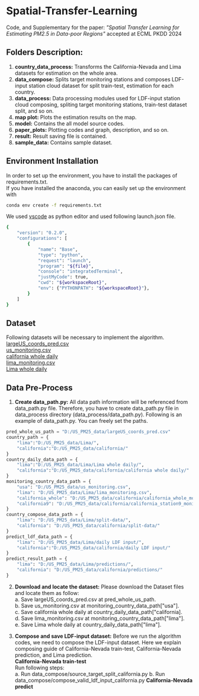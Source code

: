 # Spatial-Transfer-Learning
Code, and Supplementary for the paper: _"Spatial Transfer Learning for Estimating PM2.5 in Data-poor Regions"_ accepted at ECML PKDD 2024

## Folders Description:
1. **country_data_process:** Transforms the California-Nevada and Lima datasets for estimation on the whole area.
2. **data_compose:** Splits target monitoring stations and composes LDF-input station cloud dataset for split train-test, estimation for each country.
3. **data_process:** Data processing modules used for LDF-input station cloud composing, spliting target monitoring stations, train-test dataset split, and so on. 
4. **map plot:** Plots the estimation results on the map.
5. **model:** Contains the all model source codes.
6. **paper_plots:** Plotting codes and graph, description, and so on.
7. **result:** Result saving file is contained.
8. **sample_data:** Contains sample dataset.

## Environment Installation
In order to set up the environment, you have to install the packages of requirements.txt. <br/>
If you have installed the anaconda, you can easily set up the environment with
```bash
conda env create -f requirements.txt
```
We used [vscode](https://code.visualstudio.com/) as python editor and used following launch.json file.
```bash
{
    "version": "0.2.0",
    "configurations": [
        {
            "name": "Base",
            "type": "python",
            "request": "launch",
            "program": "${file}",
            "console": "integratedTerminal",
            "justMyCode": true,
            "cwd": "${workspaceRoot}",
            "env": {"PYTHONPATH": "${workspaceRoot}"},
        }
    ]
}
```
## Dataset
Following datasets will be necessary to implement the algorithm. <br/>
[largeUS_coords_pred.csv](https://drive.google.com/file/d/132FhxRaI3H_mZkZtPBxSKD4aFpFzdGGR/view?usp=sharing) <br/>
[us_monitoring.csv](https://drive.google.com/file/d/1G_nd7PGVF51kL-PtJVYlrIQ1UBmhd0Vd/view?usp=drive_link) <br/>
[california whole daily](https://drive.google.com/file/d/1_2BYE8ARP3dN0GtQlSz7CtvDtKKNPB-w/view?usp=sharing) <br/>
[lima_monitoring.csv](https://drive.google.com/file/d/1m3vo-fdFPsI0nUxhewav0z3U-vlr4ENR/view?usp=sharing) <br/>
[Lima whole daily](https://drive.google.com/file/d/1lcxONNVTJFrL6tLatMSRkrjBq0CIR7WN/view?usp=sharing) <br/>

## Data Pre-Process
1. **Create data_path.py:** All data path information will be referenced from data_path.py file. Therefore, you have to create data_path.py file in data_process directory (data_process/data_path.py). Following is an example of data_path.py. You can freely set the paths.
```python
pred_whole_us_path = "D:/US_PM25_data/largeUS_coords_pred.csv"
country_path = {
    "lima":"D:/US_PM25_data/Lima/",
    "california":"D:/US_PM25_data/california/"
}
country_daily_data_path = {
    "lima":"D:/US_PM25_data/Lima/Lima whole daily/",
    "california":"D:/US_PM25_data/california/california whole daily/"
}
monitoring_country_data_path = {
    "usa": "D:/US_PM25_data/us_monitoring.csv",
    "lima": "D:/US_PM25_data/Lima/lima_monitoring.csv",
    "california_whole": "D:/US_PM25_data/california/california_whole_monitoring.csv",
    "california9": "D:/US_PM25_data/california/california_station9_monitoring.csv"
}
country_compose_data_path = {
    "lima": "D:/US_PM25_data/Lima/split-data/",
    "california": "D:/US_PM25_data/california/split-data/"
}
predict_ldf_data_path = {
    "lima": "D:/US_PM25_data/Lima/daily LDF input/",
    "california":"D:/US_PM25_data/california/daily LDF input/"
}
predict_result_path = {
    "lima": "D:/US_PM25_data/Lima/predictions/",
    "california": "D:/US_PM25_data/california/predictions/"
}
```

2. **Download and locate the dataset:** Please download the Dataset files and locate them as follow: <br/>
    a. Save largeUS_coords_pred.csv at pred_whole_us_path. <br/>
    b. Save us_monitoring.csv at monitoring_country_data_path["usa"]. <br/>
    c. Save california whole daily at country_daily_data_path["california]. <br/>
    d. Save lima_monitoring.csv at monitoring_country_data_path["lima"]. <br/>
    e. Save Lima whole daily at country_daily_data_path["lima"]. <br/>

3. **Compose and save LDF-input dataset:** Before we run the algorithm codes, we need to compose the LDF-input dataset. Here we explain composing guide of California-Nevada train-test, California-Nevada prediction, and Lima prediction.<br/>
**California-Nevada train-test** <br/>
Run following steps: <br/>
    a. Run data_compose/source_target_split_california.py
    b. Run data_compose/compose_valid_ldf_input_california.py
**California-Nevada predict** <br/>
